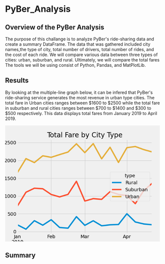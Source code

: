 # PyBer_Analysis

## Overview of the PyBer Analysis

The purpose of this challange is to analyze PyBer's ride-sharing data and create a summary DataFrame. The data that was gathered included city names,the type of city, total number of drivers, total number of rides, and the cost of each ride. We will compare various data between three types of cities: urban, suburban, and rural. Ultimately, we will compare the total fares The tools we will be using consist of Python, Pandas, and MatPlotLib. 

## Results

By looking at the multiple-line graph below, it can be infered that PyBer's ride-sharing service generates the most revenue in urban type cities. The total fare in Urban cities ranges between $1600 to $2500 while the total fare in suburban and rural cities ranges between $700 to $1400 and $300 to $500 respectively. This data displays total fares from January 2019 to April 2019. 

![Total Fare by City Type](analysis/PyBer_fare_summary.png)


## Summary

